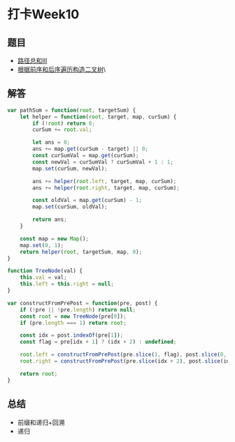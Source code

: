 # 打卡Week10

## 题目

- [路径总和Ⅲ](https://leetcode-cn.com/problems/path-sum-iii/submissions/)
- [根据前序和后序遍历构造二叉树](https://leetcode-cn.com/problems/construct-binary-tree-from-preorder-and-postorder-traversal/)\\

## 解答

```js
var pathSum = function(root, targetSum) {
    let helper = function(root, target, map, curSum) {
        if (!root) return 0;
        curSum += root.val;

        let ans = 0;
        ans += map.get(curSum - target) || 0;
        const curSumVal = map.get(curSum);
        const newVal = curSumVal ? curSumVal + 1 : 1;
        map.set(curSum, newVal);

        ans += helper(root.left, target, map, curSum);
        ans += helper(root.right, target, map, curSum);

        const oldVal = map.get(curSum) - 1;
        map.set(curSum, oldVal);

        return ans;
    }

    const map = new Map();
    map.set(0, 1);
    return helper(root, targetSum, map, 0);
}
```

```js
function TreeNode(val) {
    this.val = val;
    this.left = this.right = null;
}

var constructFromPrePost = function(pre, post) {
    if (!pre || !pre.length) return null;
    const root = new TreeNode(pre[0]);
    if (pre.length === 1) return root;

    const idx = post.indexOf(pre[1]);
    const flag = pre[idx + 1] ? (idx + 2) : undefined;

    root.left = constructFromPrePost(pre.slice(1, flag), post.slice(0, idx + 1));
    root.right = constructFromPrePost(pre.slice(idx + 2), post.slice(idx + 1, -1));

    return root;
}
```

## 总结

- 前缀和递归+回溯
- 递归
